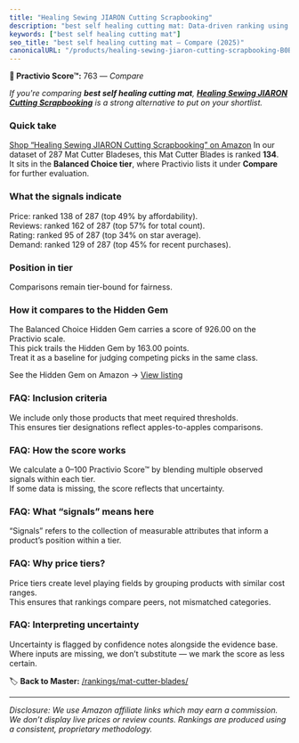 ```yaml
---
title: "Healing Sewing JIARON Cutting Scrapbooking"
description: "best self healing cutting mat: Data-driven ranking using the Practivio Score™. Positioned by quality, value, demand, findability, momentum."
keywords: ["best self healing cutting mat"]
seo_title: "best self healing cutting mat — Compare (2025)"
canonicalURL: "/products/healing-sewing-jiaron-cutting-scrapbooking-B0BZPDSN3G/"
---
```


**🛒 Practivio Score™:** 763 — _Compare_


*If you're comparing **best self healing cutting mat**, **[Healing Sewing JIARON Cutting Scrapbooking](https://www.amazon.com/dp/B0BZPDSN3G?tag=practivio-20)** is a strong alternative to put on your shortlist.*
### Quick take
[Shop “Healing Sewing JIARON Cutting Scrapbooking” on Amazon](https://www.amazon.com/dp/B0BZPDSN3G?tag=practivio-20)
In our dataset of 287 Mat Cutter Bladeses, this Mat Cutter Blades is ranked **134**.  
It sits in the **Balanced Choice tier**, where Practivio lists it under **Compare** for further evaluation.

### What the signals indicate
Price: ranked 138 of 287 (top 49% by affordability).  
Reviews: ranked 162 of 287 (top 57% for total count).  
Rating: ranked 95 of 287 (top 34% on star average).  
Demand: ranked 129 of 287 (top 45% for recent purchases).

### Position in tier
Comparisons remain tier-bound for fairness.

### How it compares to the Hidden Gem
The Balanced Choice Hidden Gem carries a score of 926.00 on the Practivio scale.  
This pick trails the Hidden Gem by 163.00 points.  
Treat it as a baseline for judging competing picks in the same class.  

See the Hidden Gem on Amazon → [View listing](https://www.amazon.com/dp/B00HV4VV92?tag=practivio-20)

### FAQ: Inclusion criteria
We include only those products that meet required thresholds.  
This ensures tier designations reflect apples-to-apples comparisons.

### FAQ: How the score works
We calculate a 0–100 Practivio Score™ by blending multiple observed signals within each tier.  
If some data is missing, the score reflects that uncertainty.

### FAQ: What “signals” means here
“Signals” refers to the collection of measurable attributes that inform a product’s position within a tier.

### FAQ: Why price tiers?
Price tiers create level playing fields by grouping products with similar cost ranges.  
This ensures that rankings compare peers, not mismatched categories.

### FAQ: Interpreting uncertainty
Uncertainty is flagged by confidence notes alongside the evidence base.  
Where inputs are missing, we don’t substitute — we mark the score as less certain.

<!-- Missing template for Compare/CompareWithinPriceClass -->


🏷️ **Back to Master:** [/rankings/mat-cutter-blades/](/rankings/mat-cutter-blades/)

---
_Disclosure: We use Amazon affiliate links which may earn a commission. We don’t display live prices or review counts. Rankings are produced using a consistent, proprietary methodology._
